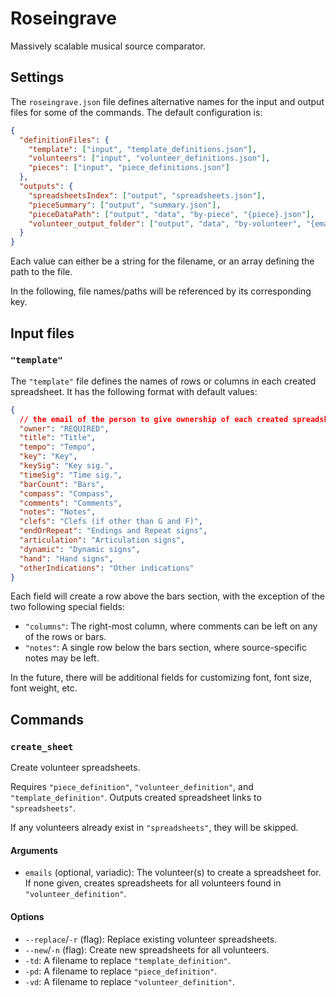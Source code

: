 # Roseingrave

Massively scalable musical source comparator.

## Settings

The `roseingrave.json` file defines alternative names for the input and output
files for some of the commands. The default configuration is:

<!-- prettier-ignore -->
```json
{
  "definitionFiles": {
    "template": ["input", "template_definitions.json"],
    "volunteers": ["input", "volunteer_definitions.json"],
    "pieces": ["input", "piece_definitions.json"]
  },
  "outputs": {
    "spreadsheetsIndex": ["output", "spreadsheets.json"],
    "pieceSummary": ["output", "summary.json"],
    "pieceDataPath": ["output", "data", "by-piece", "{piece}.json"],
    "volunteer_output_folder": ["output", "data", "by-volunteer", "{email}.json"]
  }
}
```

Each value can either be a string for the filename, or an array defining the
path to the file.

In the following, file names/paths will be referenced by its corresponding key.

## Input files

### `"template"`

The `"template"` file defines the names of rows or columns in each created
spreadsheet. It has the following format with default values:

```json
{
  // the email of the person to give ownership of each created spreadsheet
  "owner": "REQUIRED",
  "title": "Title",
  "tempo": "Tempo",
  "key": "Key",
  "keySig": "Key sig.",
  "timeSig": "Time sig.",
  "barCount": "Bars",
  "compass": "Compass",
  "comments": "Comments",
  "notes": "Notes",
  "clefs": "Clefs (if other than G and F)",
  "endOrRepeat": "Endings and Repeat signs",
  "articulation": "Articulation signs",
  "dynamic": "Dynamic signs",
  "hand": "Hand signs",
  "otherIndications": "Other indications"
}
```

Each field will create a row above the bars section, with the exception of the
two following special fields:

- `"columns"`: The right-most column, where comments can be left on any of the
  rows or bars.
- `"notes"`: A single row below the bars section, where source-specific notes
  may be left.

In the future, there will be additional fields for customizing font, font size,
font weight, etc.

## Commands

### `create_sheet`

Create volunteer spreadsheets.

Requires `"piece_definition"`, `"volunteer_definition"`, and
`"template_definition"`. Outputs created spreadsheet links to `"spreadsheets"`.

If any volunteers already exist in `"spreadsheets"`, they will be skipped.

#### Arguments

- `emails` (optional, variadic): The volunteer(s) to create a spreadsheet for.
  If none given, creates spreadsheets for all volunteers found in
  `"volunteer_definition"`.

#### Options

- `--replace`/`-r` (flag): Replace existing volunteer spreadsheets.
- `--new`/`-n` (flag): Create new spreadsheets for all volunteers.
- `-td`: A filename to replace `"template_definition"`.
- `-pd`: A filename to replace `"piece_definition"`.
- `-vd`: A filename to replace `"volunteer_definition"`.

<!-- TODO: following -->

<!--
### `volunteer_summary [EMAIL]`

- creates a volunteer JSON data file for a given volunteer email
  - if no email provided, creates JSONs for all volunteers
- requires `spreadsheets.json` to find the spreadsheet link
  - error if not found
  - maybe use a flag to override the name, like `-s spreadsheets.json`
- outputs `data/by-volunteers/<email>.json`
  - use `data/by-volunteers` as a default output folder and use `-o other_folder` as a way to override
  - see Pathlib to make paths: https://stackoverflow.com/a/50110841/408734

### `piece_summary [PIECE]`

- creates a piece JSON file for a given piece
  - if no piece provided, creates JSONs for all pieces found​
- reads the existing files in the `data/by-pieces/` subdirectory and compiles info from them
  - for accurate summary, run `volunteer_summary` first
  - how to specify if the path name has been changed?
  - does adding options to rename the paths make things too complicated? it's just inelegant to hard-code everything IMHO? thoughts?
- outputs `data/by-pieces/<piece>.json`
  - same remark as for `volunteer_summary` re: output folder flag

### `compile_pieces`

- compiles all piece JSON files into a single file for importing to the master spreadsheet
- reads the existing files in the `data/by-pieces/` subdirectory
  - for accurate summary, run `piece_summary` first
- outputs `summary.json`
  - the format for this file will be a little different from `<piece>.json`, for ease of importing/exporting from the master spreadsheet
  - for example, will include a "summary" field (defaults to `""`) for each source

### `import_master`

- updates the master spreadsheet, or creates it if it doesn't exist in `spreadsheets.json`
- requires `summary.json` and `template_definition.json`
  - for accurate sheet, run `compile_pieces` first
  - this could be issued as a warning with loguru to inform the user
- if created the sheet, updates `spreadsheets.json` with a "MASTER" key and the link

### `export_master`

- exports the master spreadsheet to a JSON file
- requires `spreadsheets.json` (for the spreadsheet link)
  - or `-s other_spreadsheets.json`? is this too bulky?
- outputs/replaces `summary.json` (same as `compile_pieces`)
-->
